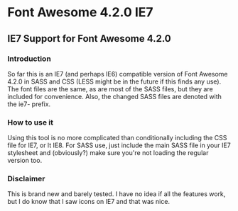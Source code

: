 # Font Awesome 4.2.0 IE7
## IE7 Support for Font Awesome 4.2.0
### Introduction
So far this is an IE7 (and perhaps IE6) compatible version of Font Awesome 4.2.0 in SASS and CSS (LESS might be in the future if this finds any use). The font files are the same, as are most of the SASS files, but they are included for convenience. Also, the changed SASS files are denoted with the ie7- prefix.

### How to use it
Using this tool is no more complicated than conditionally including the CSS file for IE7, or lt IE8. For SASS use, just include the main SASS file in your IE7 stylesheet and (obviously?) make sure you're not loading the regular version too.

### Disclaimer
This is brand new and barely tested. I have no idea if all the features work, but I do know that I saw icons on IE7 and that was nice.